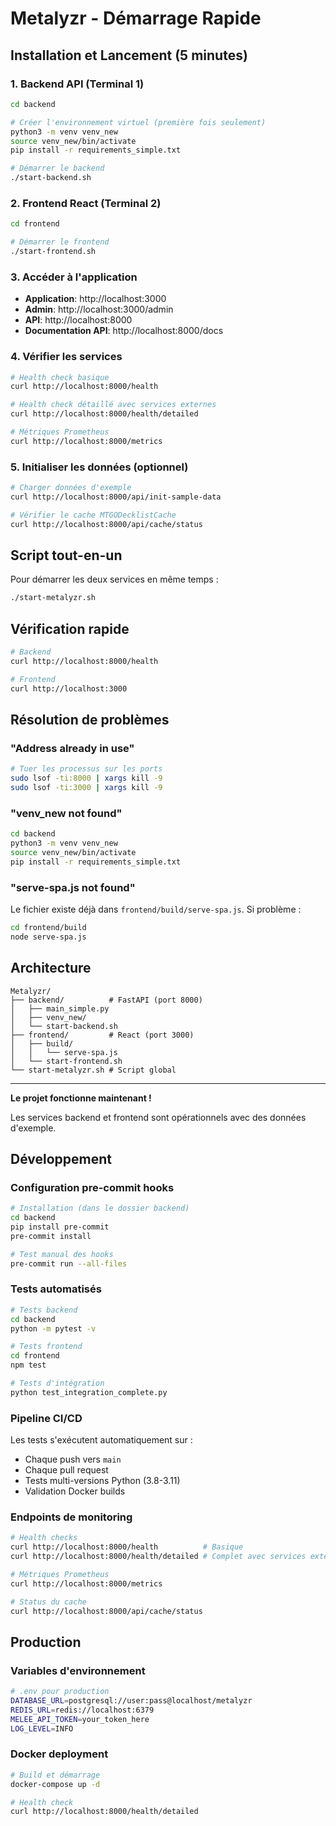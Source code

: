 # Metalyzr - Démarrage Rapide

## Installation et Lancement (5 minutes)

### 1. Backend API (Terminal 1)

```bash
cd backend

# Créer l'environnement virtuel (première fois seulement)
python3 -m venv venv_new
source venv_new/bin/activate
pip install -r requirements_simple.txt

# Démarrer le backend
./start-backend.sh
```

### 2. Frontend React (Terminal 2)

```bash
cd frontend

# Démarrer le frontend
./start-frontend.sh
```

### 3. Accéder à l'application

- **Application**: http://localhost:3000
- **Admin**: http://localhost:3000/admin
- **API**: http://localhost:8000
- **Documentation API**: http://localhost:8000/docs

### 4. Vérifier les services

```bash
# Health check basique
curl http://localhost:8000/health

# Health check détaillé avec services externes
curl http://localhost:8000/health/detailed

# Métriques Prometheus
curl http://localhost:8000/metrics
```

### 5. Initialiser les données (optionnel)

```bash
# Charger données d'exemple
curl http://localhost:8000/api/init-sample-data

# Vérifier le cache MTGODecklistCache
curl http://localhost:8000/api/cache/status
```

## Script tout-en-un

Pour démarrer les deux services en même temps :

```bash
./start-metalyzr.sh
```

## Vérification rapide

```bash
# Backend
curl http://localhost:8000/health

# Frontend  
curl http://localhost:3000
```

## Résolution de problèmes

### "Address already in use"
```bash
# Tuer les processus sur les ports
sudo lsof -ti:8000 | xargs kill -9
sudo lsof -ti:3000 | xargs kill -9
```

### "venv_new not found"
```bash
cd backend
python3 -m venv venv_new
source venv_new/bin/activate
pip install -r requirements_simple.txt
```

### "serve-spa.js not found"
Le fichier existe déjà dans `frontend/build/serve-spa.js`. Si problème :
```bash
cd frontend/build
node serve-spa.js
```

## Architecture

```
Metalyzr/
├── backend/          # FastAPI (port 8000)
│   ├── main_simple.py
│   ├── venv_new/
│   └── start-backend.sh
├── frontend/         # React (port 3000)  
│   ├── build/
│   │   └── serve-spa.js
│   └── start-frontend.sh
└── start-metalyzr.sh # Script global
```

---

**Le projet fonctionne maintenant !** 

Les services backend et frontend sont opérationnels avec des données d'exemple.

## Développement

### Configuration pre-commit hooks

```bash
# Installation (dans le dossier backend)
cd backend
pip install pre-commit
pre-commit install

# Test manual des hooks
pre-commit run --all-files
```

### Tests automatisés

```bash
# Tests backend
cd backend
python -m pytest -v

# Tests frontend  
cd frontend
npm test

# Tests d'intégration
python test_integration_complete.py
```

### Pipeline CI/CD

Les tests s'exécutent automatiquement sur :
- Chaque push vers `main`
- Chaque pull request
- Tests multi-versions Python (3.8-3.11)
- Validation Docker builds

### Endpoints de monitoring

```bash
# Health checks
curl http://localhost:8000/health          # Basique
curl http://localhost:8000/health/detailed # Complet avec services externes

# Métriques Prometheus  
curl http://localhost:8000/metrics

# Status du cache
curl http://localhost:8000/api/cache/status
```

## Production

### Variables d'environnement

```bash
# .env pour production
DATABASE_URL=postgresql://user:pass@localhost/metalyzr
REDIS_URL=redis://localhost:6379
MELEE_API_TOKEN=your_token_here
LOG_LEVEL=INFO
```

### Docker deployment

```bash
# Build et démarrage
docker-compose up -d

# Health check
curl http://localhost:8000/health/detailed
``` 